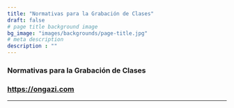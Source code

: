 ```yaml
---
title: "Normativas para la Grabación de Clases"
draft: false
# page title background image
bg_image: "images/backgrounds/page-title.jpg"
# meta description
description : ""
---
```


### Normativas para la Grabación de Clases
### https://ongazi.com
---


